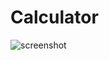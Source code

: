 # Calculator

![screenshot](https://user-images.githubusercontent.com/58704659/83420025-46195800-a426-11ea-87f5-8168e6587787.png)
